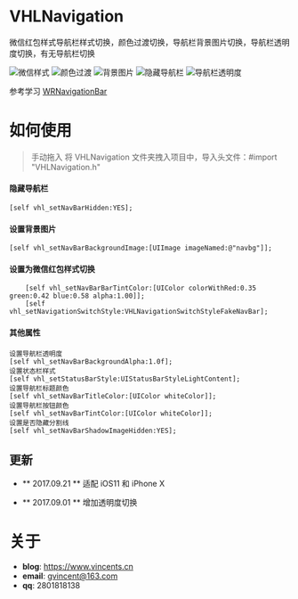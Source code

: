 # VHLNavigation


微信红包样式导航栏样式切换，颜色过渡切换，导航栏背景图片切换，导航栏透明度切换，有无导航栏切换

![微信样式](https://github.com/huanglins/VHLNavigation/raw/master/screenshots/微信样式.gif)
![颜色过渡](https://github.com/huanglins/VHLNavigation/raw/master/screenshots/颜色过渡.gif)
![背景图片](https://github.com/huanglins/VHLNavigation/raw/master/screenshots/背景图片.gif)
![隐藏导航栏](https://github.com/huanglins/VHLNavigation/raw/master/screenshots/隐藏导航栏.gif)
![导航栏透明度](https://github.com/huanglins/VHLNavigation/raw/master/screenshots/透明度.gif)

参考学习 [WRNavigationBar](https://github.com/wangrui460/WRNavigationBar)

# 如何使用

> 手动拖入 将 VHLNavigation 文件夹拽入项目中，导入头文件：#import "VHLNavigation.h"

#### 隐藏导航栏

```
[self vhl_setNavBarHidden:YES];
```

#### 设置背景图片

```
[self vhl_setNavBarBackgroundImage:[UIImage imageNamed:@"navbg"]];
```

#### 设置为微信红包样式切换

```
    [self vhl_setNavBarBarTintColor:[UIColor colorWithRed:0.35 green:0.42 blue:0.58 alpha:1.00]];
    [self vhl_setNavigationSwitchStyle:VHLNavigationSwitchStyleFakeNavBar];
```

#### 其他属性

```
设置导航栏透明度
[self vhl_setNavBarBackgroundAlpha:1.0f];
设置状态栏样式
[self vhl_setStatusBarStyle:UIStatusBarStyleLightContent];
设置导航栏标题颜色
[self vhl_setNavBarTitleColor:[UIColor whiteColor]];
设置导航栏按钮颜色
[self vhl_setNavBarTintColor:[UIColor whiteColor]];
设置是否隐藏分割线
[self vhl_setNavBarShadowImageHidden:YES];
```

## 更新

- ** 2017.09.21 **
适配 iOS11 和 iPhone X

- ** 2017.09.01 **
增加透明度切换

# 关于
- **blog**: https://www.vincents.cn
- **email**: gvincent@163.com
- **qq**: 2801818138


